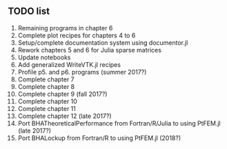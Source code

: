 ## TODO list

1. Remaining programs in chapter 6
1. Complete plot recipes for chapters 4 to 6
1. Setup/complete documentation system using documentor.jl
1. Rework chapters 5 and 6 for Julia sparse matrices
1. Update notebooks
1. Add generalized WriteVTK.jl recipes
1. Profile p5. and p6. programs (summer 2017?)
1. Complete chapter 7
1. Complete chapter 8
1. Complete chapter 9 (fall 2017?)
1. Complete chapter 10
1. Complete chapter 11
1. Complete chapter 12 (late 2017?)
1. Port BHATheoreticalPerformance from Fortran/R/Julia to using PtFEM.jl  (late 2017?)
1. Port BHALockup from Fortran/R to using PtFEM.jl (2018?)

